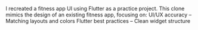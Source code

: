 I recreated a fitness app UI using Flutter as a practice project. This clone mimics the design of an existing fitness app, focusing on:
UI/UX accuracy – Matching layouts and colors
Flutter best practices – Clean widget structure
